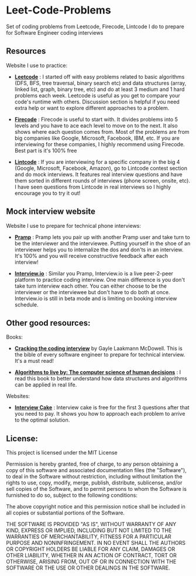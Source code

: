 # Leet-Code-Problems
Set of coding problems from Leetcode, Firecode, Lintcode I do to prepare for Software Engineer coding interviews

## Resources
Website I use to practice:
- [**Leetcode**](https://www.leetcode.com) : I started off with easy problems related to basic algorithms (DFS, BFS, tree traversal, binary search etc) and data structures (array, linked list, graph, binary tree, etc) and do at least 3 medium and 1 hard problems each week. Leetcode is useful as you get to compare your code's runtime with others. Discussion section is helpful if you need extra help or want to explore different approaches to a problem. 

- [**Firecode**](https://www.firecode.io) : Firecode is useful to start with. It divides problems into 5 levels and you have to ace each level to move on to the next. It also shows where each question comes from. Most of the problems are from big companies like Google, Microsoft, Facebook, IBM, etc. If you are interviewing for these companies, I highly recommend using Firecode. Best part is it's 100% free

- [**Lintcode**](http://www.lintcode.com/contest/) : If you are interviewing for a specific company in the big 4 (Google, Microsoft, Facebook, Amazon), go to Lintcode contest section and do mock interviews. It features real interview questions and have them sorted in different rounds of interviews (phone screen, onsite, etc). I have seen questions from Lintcode in real interviews so I highly encourage you to try it out!

## Mock interview website
Website I use to prepare for technical phone interviews:
- [**Pramp**](https://www.pramp.com) : Pramp lets you pair up with another Pramp user and take turn to be the interviewer and the interviewee. Putting yourself in the shoe of an interviewer helps you to internalize the dos and don'ts in an interview. It's 100% and you will receive constructive feedback after each interview!

- [**Interview.io**](https://interviewing.io) : Similar you Pramp, Interview.io is a live peer-2-peer platform to practice coding interview. One main difference is you don't take turn interview each other. You can either choose to be the interviewer or the interviewee but don't have to do both at once. Interview.io is still in beta mode and is limiting on booking interview schedule. 

## Other good resources:
Books:
- [**Cracking the coding interview**](https://www.amazon.com/Cracking-Coding-Interview-Programming-Questions/dp/0984782850) by Gayle Laakmann McDowell. This is the bible of every software engineer to prepare for technical interview. It's a must read!

- [**Algorithms to live by: The computer science of human decisions**](https://www.amazon.com/Algorithms-Live-Computer-Science-Decisions/dp/1627790365) : I read this book to better understand how data structures and algorithms can be applied in real life. 

Websites:
- [**Interview Cake**](https://www.interviewcake.com/) : Interview cake is free for the first 3 questions after that you need to pay. It shows you how to approach each problem to arrive to the optimal solution. 

## License: 
This project is licensed under the MIT License

Permission is hereby granted, free of charge, to any person obtaining a copy
of this software and associated documentation files (the "Software"), to deal
in the Software without restriction, including without limitation the rights
to use, copy, modify, merge, publish, distribute, sublicense, and/or sell
copies of the Software, and to permit persons to whom the Software is
furnished to do so, subject to the following conditions:

The above copyright notice and this permission notice shall be included in all
copies or substantial portions of the Software.

THE SOFTWARE IS PROVIDED "AS IS", WITHOUT WARRANTY OF ANY KIND, EXPRESS OR
IMPLIED, INCLUDING BUT NOT LIMITED TO THE WARRANTIES OF MERCHANTABILITY,
FITNESS FOR A PARTICULAR PURPOSE AND NONINFRINGEMENT. IN NO EVENT SHALL THE
AUTHORS OR COPYRIGHT HOLDERS BE LIABLE FOR ANY CLAIM, DAMAGES OR OTHER
LIABILITY, WHETHER IN AN ACTION OF CONTRACT, TORT OR OTHERWISE, ARISING FROM,
OUT OF OR IN CONNECTION WITH THE SOFTWARE OR THE USE OR OTHER DEALINGS IN THE
SOFTWARE.


